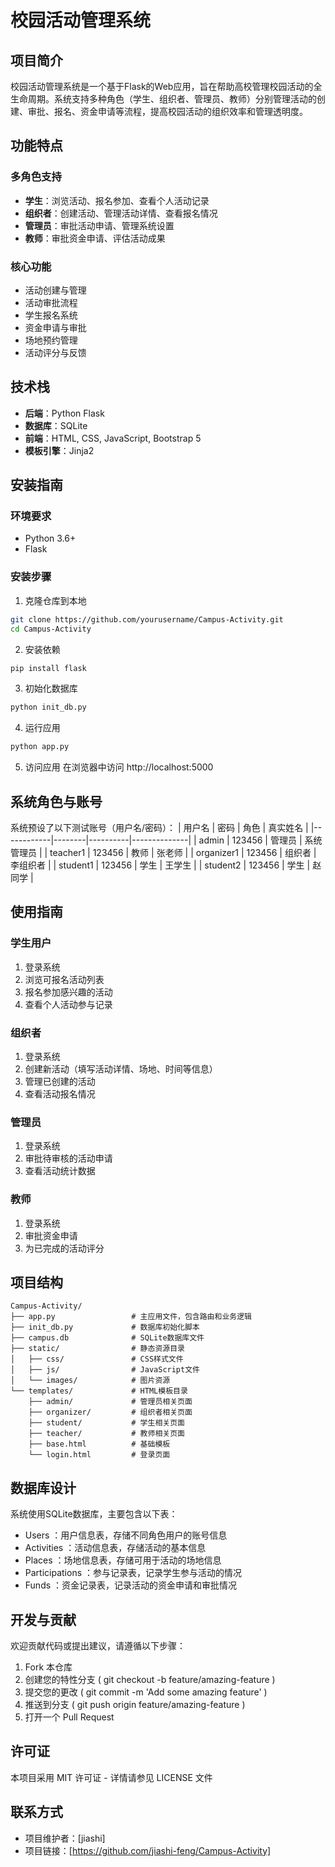 # 校园活动管理系统

## 项目简介

校园活动管理系统是一个基于Flask的Web应用，旨在帮助高校管理校园活动的全生命周期。系统支持多种角色（学生、组织者、管理员、教师）分别管理活动的创建、审批、报名、资金申请等流程，提高校园活动的组织效率和管理透明度。

## 功能特点

### 多角色支持
- **学生**：浏览活动、报名参加、查看个人活动记录
- **组织者**：创建活动、管理活动详情、查看报名情况
- **管理员**：审批活动申请、管理系统设置
- **教师**：审批资金申请、评估活动成果

### 核心功能
- 活动创建与管理
- 活动审批流程
- 学生报名系统
- 资金申请与审批
- 场地预约管理
- 活动评分与反馈

## 技术栈

- **后端**：Python Flask
- **数据库**：SQLite
- **前端**：HTML, CSS, JavaScript, Bootstrap 5
- **模板引擎**：Jinja2

## 安装指南

### 环境要求
- Python 3.6+
- Flask

### 安装步骤

1. 克隆仓库到本地
```bash
git clone https://github.com/yourusername/Campus-Activity.git
cd Campus-Activity
```

2. 安装依赖
```bash
pip install flask
``` 

3. 初始化数据库
```bash
python init_db.py
```

4. 运行应用
```bash
python app.py
```
5. 访问应用 
在浏览器中访问
http://localhost:5000

## 系统角色与账号
系统预设了以下测试账号（用户名/密码）：
| 用户名     | 密码   | 角色     | 真实姓名     |
|------------|--------|----------|--------------|
| admin      | 123456 | 管理员   | 系统管理员   |
| teacher1   | 123456 | 教师     | 张老师       |
| organizer1 | 123456 | 组织者   | 李组织者     |
| student1   | 123456 | 学生     | 王学生       |
| student2   | 123456 | 学生     | 赵同学       |


## 使用指南
### 学生用户
1. 登录系统
2. 浏览可报名活动列表
3. 报名参加感兴趣的活动
4. 查看个人活动参与记录
### 组织者
1. 登录系统
2. 创建新活动（填写活动详情、场地、时间等信息）
3. 管理已创建的活动
4. 查看活动报名情况
### 管理员
1. 登录系统
2. 审批待审核的活动申请
3. 查看活动统计数据
### 教师
1. 登录系统
2. 审批资金申请
3. 为已完成的活动评分


## 项目结构
```plaintext
Campus-Activity/
├── app.py                 # 主应用文件，包含路由和业务逻辑
├── init_db.py             # 数据库初始化脚本
├── campus.db              # SQLite数据库文件
├── static/                # 静态资源目录
│   ├── css/               # CSS样式文件
│   ├── js/                # JavaScript文件
│   └── images/            # 图片资源
└── templates/             # HTML模板目录
    ├── admin/             # 管理员相关页面
    ├── organizer/         # 组织者相关页面
    ├── student/           # 学生相关页面
    ├── teacher/           # 教师相关页面
    ├── base.html          # 基础模板
    └── login.html         # 登录页面
 ```

## 数据库设计
系统使用SQLite数据库，主要包含以下表：

- Users ：用户信息表，存储不同角色用户的账号信息
- Activities ：活动信息表，存储活动的基本信息
- Places ：场地信息表，存储可用于活动的场地信息
- Participations ：参与记录表，记录学生参与活动的情况
- Funds ：资金记录表，记录活动的资金申请和审批情况
## 开发与贡献
欢迎贡献代码或提出建议，请遵循以下步骤：

1. Fork 本仓库
2. 创建您的特性分支 ( git checkout -b feature/amazing-feature )
3. 提交您的更改 ( git commit -m 'Add some amazing feature' )
4. 推送到分支 ( git push origin feature/amazing-feature )
5. 打开一个 Pull Request

## 许可证
本项目采用 MIT 许可证 - 详情请参见 LICENSE 文件

## 联系方式
- 项目维护者：[jiashi]
- 项目链接：[https://github.com/jiashi-feng/Campus-Activity]